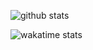![github stats](https://github-readme-stats.vercel.app/api?username=petricavalry&include_all_commits=true&show_icons=true&theme=dark)

![wakatime stats](https://github-readme-stats.vercel.app/api/wakatime?username=afterlifeunpaired&api_domain=wakapi.dev&theme=dark)
